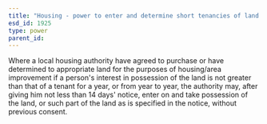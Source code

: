 ```yaml
---
title: "Housing - power to enter and determine short tenancies of land acquired or appropriated"
esd_id: 1925
type: power
parent_id:  
---
```


Where a local housing authority have agreed to purchase or have determined to appropriate land for the purposes of housing/area improvement if a person's interest in possession of the land is not greater than that of a tenant for a year, or from year to year, the authority may, after giving him not less than 14 days' notice, enter on and take possession of the land, or such part of the land as is specified in the notice, without previous consent.

